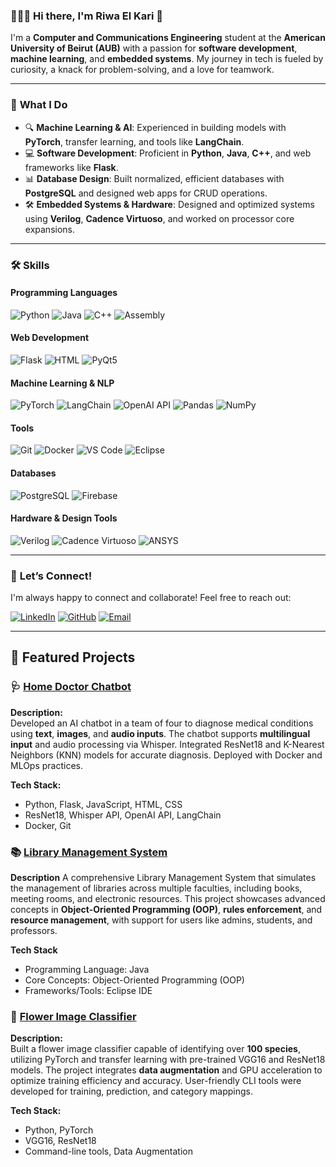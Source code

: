 ### 👩🏻‍💻 Hi there, I'm **Riwa El Kari** 👋

I'm a **Computer and Communications Engineering** student at the **American University of Beirut (AUB)** with a passion for **software development**, **machine learning**, and **embedded systems**. My journey in tech is fueled by curiosity, a knack for problem-solving, and a love for teamwork.

---

### 🚀 **What I Do**
- 🔍 **Machine Learning & AI**: Experienced in building models with **PyTorch**, transfer learning, and tools like **LangChain**.
- 💻 **Software Development**: Proficient in **Python**, **Java**, **C++**, and web frameworks like **Flask**.
- 📊 **Database Design**: Built normalized, efficient databases with **PostgreSQL** and designed web apps for CRUD operations.
- 🛠️ **Embedded Systems & Hardware**: Designed and optimized systems using **Verilog**, **Cadence Virtuoso**, and worked on processor core expansions.


---



### 🛠️ **Skills**

#### **Programming Languages**
![Python](https://img.shields.io/badge/Python-3776AB?style=for-the-badge&logo=python&logoColor=white)
![Java](https://img.shields.io/badge/Java-007396?style=for-the-badge&logo=java&logoColor=white)
![C++](https://img.shields.io/badge/C++-00599C?style=for-the-badge&logo=cplusplus&logoColor=white)
![Assembly](https://img.shields.io/badge/Assembly-555555?style=for-the-badge)

#### **Web Development**
![Flask](https://img.shields.io/badge/Flask-000000?style=for-the-badge&logo=flask&logoColor=white)
![HTML](https://img.shields.io/badge/HTML-E34F26?style=for-the-badge&logo=html5&logoColor=white)
![PyQt5](https://img.shields.io/badge/PyQt5-41CD52?style=for-the-badge&logo=qt&logoColor=white)

#### **Machine Learning & NLP**
![PyTorch](https://img.shields.io/badge/PyTorch-EE4C2C?style=for-the-badge&logo=pytorch&logoColor=white)
![LangChain](https://img.shields.io/badge/LangChain-20A1F1?style=for-the-badge)
![OpenAI API](https://img.shields.io/badge/OpenAI_API-412991?style=for-the-badge&logo=openai&logoColor=white)
![Pandas](https://img.shields.io/badge/Pandas-150458?style=for-the-badge&logo=pandas&logoColor=white)
![NumPy](https://img.shields.io/badge/NumPy-013243?style=for-the-badge&logo=numpy&logoColor=white)

#### **Tools**
![Git](https://img.shields.io/badge/Git-F05032?style=for-the-badge&logo=git&logoColor=white)
![Docker](https://img.shields.io/badge/Docker-2496ED?style=for-the-badge&logo=docker&logoColor=white)
![VS Code](https://img.shields.io/badge/VS_Code-007ACC?style=for-the-badge&logo=visualstudiocode&logoColor=white)
![Eclipse](https://img.shields.io/badge/Eclipse-2C2255?style=for-the-badge&logo=eclipse&logoColor=white)

#### **Databases**
![PostgreSQL](https://img.shields.io/badge/PostgreSQL-336791?style=for-the-badge&logo=postgresql&logoColor=white)
![Firebase](https://img.shields.io/badge/Firebase-FFCA28?style=for-the-badge&logo=firebase&logoColor=black)

#### **Hardware & Design Tools**
![Verilog](https://img.shields.io/badge/Verilog-555555?style=for-the-badge)
![Cadence Virtuoso](https://img.shields.io/badge/Cadence_Virtuoso-000000?style=for-the-badge)
![ANSYS](https://img.shields.io/badge/ANSYS-FF8C00?style=for-the-badge&logo=ansys&logoColor=white)


---

### 🤝 **Let’s Connect!**

I'm always happy to connect and collaborate! Feel free to reach out:

[![LinkedIn](https://img.shields.io/badge/LinkedIn-0077B5?style=for-the-badge&logo=linkedin&logoColor=white)](https://www.linkedin.com/in/riwa-el-kari-50886729b)
[![GitHub](https://img.shields.io/badge/GitHub-181717?style=for-the-badge&logo=github&logoColor=white)](https://github.com/riwaelkari)
[![Email](https://img.shields.io/badge/Email-D14836?style=for-the-badge&logo=gmail&logoColor=white)](mailto:elkaririwa@gmail.com)

---
## 🚀 **Featured Projects**

### 🩺 [Home Doctor Chatbot](https://github.com/riwaelkari/AI-Home-Doctor-Chatbot)

**Description:**  
Developed an AI chatbot in a team of four to diagnose medical conditions using **text**, **images**, and **audio inputs**. The chatbot supports **multilingual input** and audio processing via Whisper. Integrated ResNet18 and K-Nearest Neighbors (KNN) models for accurate diagnosis. Deployed with Docker and MLOps practices.

**Tech Stack:**  
- Python, Flask, JavaScript, HTML, CSS  
- ResNet18, Whisper API, OpenAI API, LangChain  
- Docker, Git

### 📚 [Library Management System](https://github.com/riwaelkari/Library-Management-System)

**Description**
A comprehensive Library Management System that simulates the management of libraries across multiple faculties, including books, meeting rooms, and electronic resources. This project showcases advanced concepts in **Object-Oriented Programming (OOP)**, **rules enforcement**, and **resource management**, with support for users like admins, students, and professors.

**Tech Stack**
- Programming Language: Java
- Core Concepts: Object-Oriented Programming (OOP)
- Frameworks/Tools: Eclipse IDE

### 🌸 [Flower Image Classifier](https://github.com/riwaelkari/Flower-Classifier)

**Description:**  
Built a flower image classifier capable of identifying over **100 species**, utilizing PyTorch and transfer learning with pre-trained VGG16 and ResNet18 models. The project integrates **data augmentation** and GPU acceleration to optimize training efficiency and accuracy. User-friendly CLI tools were developed for training, prediction, and category mappings.

**Tech Stack:**  
- Python, PyTorch  
- VGG16, ResNet18  
- Command-line tools, Data Augmentation  


